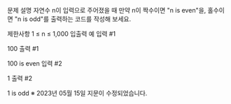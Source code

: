 문제 설명
자연수 n이 입력으로 주어졌을 때 만약 n이 짝수이면 "n is even"을, 홀수이면 "n is odd"를 출력하는 코드를 작성해 보세요.

제한사항
1 ≤ n ≤ 1,000
입출력 예
입력 #1

100
출력 #1

100 is even
입력 #2

1
출력 #2

1 is odd
※ 2023년 05월 15일 지문이 수정되었습니다.